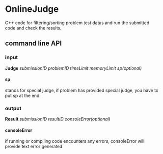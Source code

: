 # OnlineJudge
C++ code for filtering/sorting problem test datas and run the submitted code and check the results.

<h2> command line API </h2>
<h3> input </h3>
<b>Judge</b> <i>submissionID</i> <i>problemID</i> <i>timeLimit</i> <i>memoryLimit</i> <i>sp(optional)</i>
<h4>sp</h4> stands for special judge, if problem has provided special judge, you have to put sp at the end.

<h3> output </h3>
<b>Result</b> <i>submissionID</i> <i>resultID</i> <i>consoleError(optional)</i>
<h4>consoleError</h4> if running or compiling code encounters any errors, consoleError will provide text error generated



